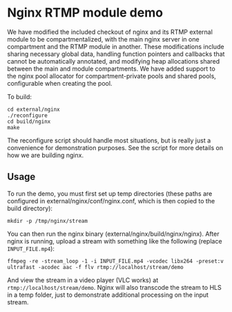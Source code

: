 # Nginx RTMP module demo

We have modified the included checkout of nginx and its RTMP external module to
be compartmentalized, with the main nginx server in one compartment and the RTMP
module in another. These modifications include sharing necessary global data,
handling function pointers and callbacks that cannot be automatically annotated,
and modifying heap allocations shared between the main and module compartments.
We have added support to the nginx pool allocator for compartment-private pools
and shared pools, configurable when creating the pool.

To build:

    cd external/nginx
    ./reconfigure
    cd build/nginx
    make

The reconfigure script should handle most situations, but is really just a
convenience for demonstration purposes. See the script for more details on how
we are building nginx.

## Usage

To run the demo, you must first set up temp directories (these paths are
configured in external/nginx/conf/nginx.conf, which is then copied to the build
directory):

    mkdir -p /tmp/nginx/stream

You can then run the nginx binary (external/nginx/build/nginx/nginx). After nginx is running, upload a stream with something like the following (replace `INPUT_FILE.mp4`):

    ffmpeg -re -stream_loop -1 -i INPUT_FILE.mp4 -vcodec libx264 -preset:v ultrafast -acodec aac -f flv rtmp://localhost/stream/demo

And view the stream in a video player (VLC works) at
`rtmp://localhost/stream/demo`. Nginx will also transcode the stream to HLS in a
temp folder, just to demonstrate additional processing on the input stream.
